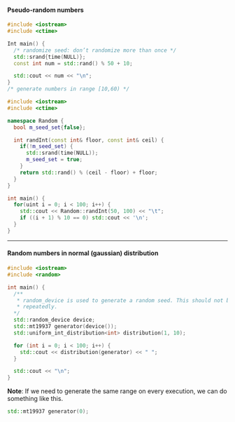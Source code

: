 
#### Pseudo-random numbers

```cpp
#include <iostream>
#include <ctime>

Int main() {
  /* randomize seed: don’t randomize more than once */ 
  std::srand{time(NULL)};
  const int num = std::rand() % 50 + 10;

  std::cout << num << "\n";
}
/* generate numbers in range [10,60) */
```

```cpp
#include <iostream>
#include <ctime>

namespace Random {
  bool m_seed_set{false};

  int randInt(const int& floor, const int& ceil) {
    if(!m_seed_set) {
      std::srand(time(NULL));
      m_seed_set = true;
    }
    return std::rand() % (ceil - floor) + floor;
  }
}

int main() {
  for(uint i = 0; i < 100; i++) {
    std::cout << Random::randInt(50, 100) << "\t";
    if ((i + 1) % 10 == 0) std::cout << '\n';
  }
}
```


---

#### Random numbers in normal (gaussian) distribution

```cpp
#include <iostream>
#include <random>

int main() { 
  /** 
   * random_device is used to generate a random seed. This should not be used
   * repeatedly.
  */
  std::random_device device;
  std::mt19937 generator(device());
  std::uniform_int_distribution<int> distribution(1, 10);

  for (int i = 0; i < 100; i++) {
    std::cout << distribution(generator) << " ";
  }  

  std::cout << "\n";
}
```

**Note**: If we need to generate the same range on every execution, we can do something like this.

```cpp
std::mt19937 generator(0);
```

